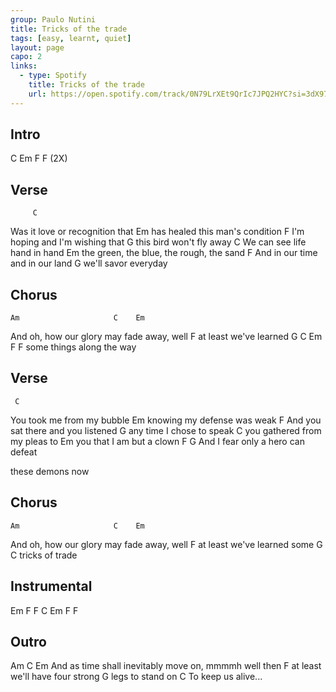 ```yaml
---
group: Paulo Nutini
title: Tricks of the trade
tags: [easy, learnt, quiet]
layout: page
capo: 2
links:
  - type: Spotify
    title: Tricks of the trade
    url: https://open.spotify.com/track/0N79LrXEt9QrIc7JPQ2HYC?si=3dX97wvbRJ-dD1l2hs-0MA
---
```


## Intro

C  Em  F  F (2X)

## Verse

         C
Was it love or recognition that
     Em
has healed this man's condition
      F
I'm hoping and I'm wishing that
      G
this bird won't fly away
C
We can see life hand in hand
     Em
the green, the blue, the rough, the sand
    F
And in our time and in our land
        G
we'll savor everyday

## Chorus

    Am                     C    Em
And oh, how our glory may fade away, well
     F
at least we've learned
      G               C   Em   F   F
some things along the way

## Verse

     C
You took me from my bubble
        Em
knowing my defense was weak
         F
And you sat there and you listened
     G
any time I chose to speak
      C
you gathered from my pleas to
     Em
you that I am but a clown
        F                    G
And I fear only a hero can defeat

these demons now

## Chorus

    Am                     C    Em
And oh, how our glory may fade away, well
     F
at least we've learned some
  G         C
tricks of trade

## Instrumental

Em  F  F  C  Em  F  F

## Outro

Am                                C   Em
And as time shall inevitably move on, mmmmh well then
     F
at least we'll have four strong
          G
legs to stand on
             C
To keep us alive...
